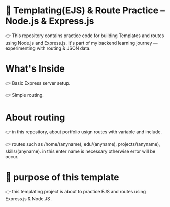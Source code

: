 # 🧪 Templating(EJS) & Route Practice – Node.js & Express.js

👉 This repository contains practice code for building Templates and routes using Node.js and Express.js. It's part of my backend learning journey — experimenting with routing & JSON data.

# What's Inside
 👉 Basic Express server setup.

 👉 Simple routing.

 # About routing 
   👉 in this repository, about portfolio usign routes with variable and include.
   
   👉 routes such as /home/(anyname), edu/(anyname), projects/(anyname), skills/(anyname). in this enter name is necessary otherwise error will be occur.

 # 🤝 purpose of this template 
 👉 this templating project is about to practice EJS and routes using Express.js & Node.JS .
